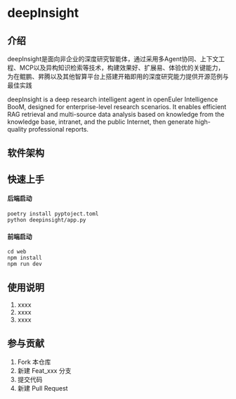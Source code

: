 # deepInsight

## 介绍

deepInsight是面向非企业的深度研究智能体，通过采用多Agent协同、上下文工程、MCP以及异构知识检索等技术，构建效果好、扩展易、体验优的关键能力，为在鲲鹏、昇腾以及其他智算平台上搭建开箱即用的深度研究能力提供开源范例与最佳实践

deepInsight is a deep research intelligent agent in openEuler Intelligence BooM, designed for enterprise-level research scenarios. 
It enables efficient RAG retrieval and multi-source data analysis based on knowledge from the knowledge base, intranet, and the public Internet, then generate high-quality professional reports.


## 软件架构


## 快速上手

#### 后端启动

```
poetry install pyptoject.toml
python deepinsight/app.py
```

#### 前端启动
``` 
cd web
npm install
npm run dev
```

## 使用说明

1.  xxxx
2.  xxxx
3.  xxxx

## 参与贡献

1.  Fork 本仓库
2.  新建 Feat_xxx 分支
3.  提交代码
4.  新建 Pull Request

